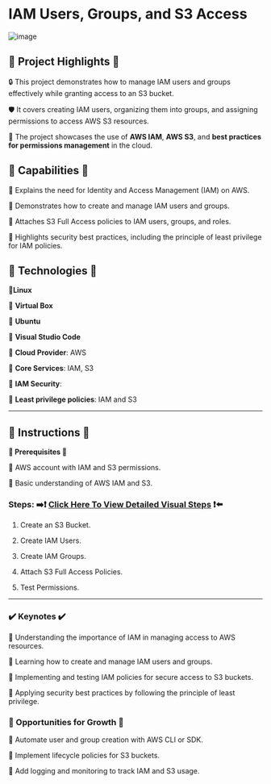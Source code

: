 # IAM Users, Groups, and S3 Access 

![image](https://github.com/user-attachments/assets/e2778e6b-f9ca-45c9-a202-5d26034d128b)





## **🔷 Project Highlights 🔷**

🔒 This project demonstrates how to manage IAM users and groups effectively while granting 
    access to an S3 bucket.

🛡️ It covers creating IAM users, organizing them into groups, and assigning permissions to 
    access AWS S3 resources.

🔑 The project showcases the use of **AWS IAM**, **AWS S3**, and **best practices for 
    permissions management** in the cloud.



## **🔧 Capabilities 🔧**

🔹 Explains the need for Identity and Access Management (IAM) on AWS.

🔹 Demonstrates how to create and manage IAM users and groups.

🔹 Attaches S3 Full Access policies to IAM users, groups, and roles.

🔹 Highlights security best practices, including the principle of least privilege for IAM policies.

## **🚨 Technologies 🚨**

🔹**Linux**

🔹 **Virtual Box**

🔹 **Ubuntu**

🔹 **Visual Studio Code**

🔹 **Cloud Provider**: AWS

🔹 **Core Services**: IAM, S3

🔹 **IAM Security**:

🔹 **Least privilege policies**: IAM and S3



---



## **👀 Instructions 👀**   

**🔹 Prerequisites 🔹**

🔹 AWS account with IAM and S3 permissions.

🔹 Basic understanding of AWS IAM and S3.


### **Steps:** ➡️❗ [Click Here To View Detailed Visual Steps](https://github.com/MJaloui/IAM-Users-Groups-S3-Access/blob/main/VisualStepsHere.md) ❗⬅️

1. Create an S3 Bucket.

2. Create IAM Users.
   
3. Create IAM Groups.
 
4. Attach S3 Full Access Policies.

5. Test Permissions.
   

 
---



### **✔️ Keynotes ✔️**

🔹 Understanding the importance of IAM in managing access to AWS resources.

🔹 Learning how to create and manage IAM users and groups.

🔹 Implementing and testing IAM policies for secure access to S3 buckets.

🔹 Applying security best practices by following the principle of least privilege.

### **🌱 Opportunities for Growth 🌱**

🔹 Automate user and group creation with AWS CLI or SDK.

🔹 Implement lifecycle policies for S3 buckets.

🔹 Add logging and monitoring to track IAM and S3 usage.
